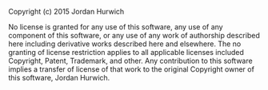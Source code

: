 Copyright (c) 2015 Jordan Hurwich

No license is granted for any use of this software, any use of any component of this software, or any use of any work of authorship described here including derivative works described here and elsewhere. The no granting of license restriction applies to all applicable licenses included Copyright, Patent, Trademark, and other. Any contribution to this software implies a transfer of license of that work to the original Copyright owner of this software, Jordan Hurwich.
